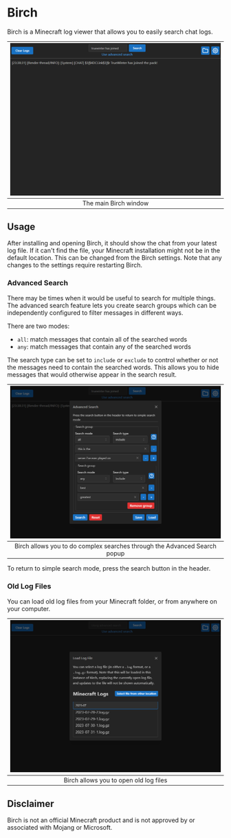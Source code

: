 # Birch

Birch is a Minecraft log viewer that allows you to easily search chat logs.

| ![Main window](.github/images/main.png) |
|:---:|
| The main Birch window |

## Usage

After installing and opening Birch, it should show the chat from your latest log file. If it can't find the file, your Minecraft installation might not be in the default location. This can be changed from the Birch settings. Note that any changes to the settings require restarting Birch.

### Advanced Search

There may be times when it would be useful to search for multiple things. The advanced search feature lets you create search groups which can be independently configured to filter messages in different ways.

There are two modes:
- `all`: match messages that contain all of the searched words
- `any`: match messages that contain any of the searched words

The search type can be set to `include` or `exclude` to control whether or not the messages need to contain the searched words. This allows you to hide messages that would otherwise appear in the search result.

| ![Search](.github/images/search.png) |
|:---:|
| Birch allows you to do complex searches through the Advanced Search popup |

To return to simple search mode, press the search button in the header.

### Old Log Files

You can load old log files from your Minecraft folder, or from anywhere on your computer.

| ![Old log files](.github/images/load-log.png) |
|:---:|
| Birch allows you to open old log files |


## Disclaimer

Birch is not an official Minecraft product and is not approved by or associated with Mojang or Microsoft.